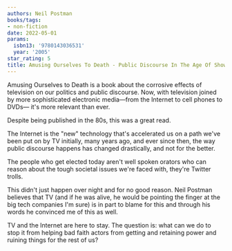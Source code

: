 ```yaml
---
authors: Neil Postman
books/tags:
- non-fiction
date: 2022-05-01
params:
  isbn13: '9780143036531'
  year: '2005'
star_rating: 5
title: Amusing Ourselves To Death - Public Discourse In The Age Of Show Business
---
```


Amusing Ourselves to Death is a book about the corrosive effects of television
on our politics and public discourse. Now, with television joined by more
sophisticated electronic media—from the Internet to cell phones to DVDs— it's
more relevant than ever.

<!--more-->

Despite being published in the 80s, this was a great read.

The Internet is the "new" technology that's accelerated us on a path we've been
put on by TV initially, many years ago, and ever since then, the way public
discourse happens has changed drastically, and not for the better.

The people who get elected today aren't well spoken orators who can reason about
the tough societal issues we're faced with, they're Twitter trolls.

This didn't just happen over night and for no good reason. Neil Postman believes
that TV (and if he was alive, he would be pointing the finger at the big tech
companies I'm sure) is in part to blame for this and through his words he
convinced me of this as well.

TV and the Internet are here to stay. The question is: what can we do to stop it
from helping bad faith actors from getting and retaining power and ruining
things for the rest of us?